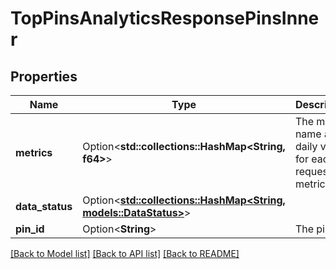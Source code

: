 # TopPinsAnalyticsResponsePinsInner

## Properties

Name | Type | Description | Notes
------------ | ------------- | ------------- | -------------
**metrics** | Option<**std::collections::HashMap<String, f64>**> | The metric name and daily value for each requested metric | [optional]
**data_status** | Option<[**std::collections::HashMap<String, models::DataStatus>**](DataStatus.md)> |  | [optional]
**pin_id** | Option<**String**> | The pin id | [optional]

[[Back to Model list]](../README.md#documentation-for-models) [[Back to API list]](../README.md#documentation-for-api-endpoints) [[Back to README]](../README.md)


